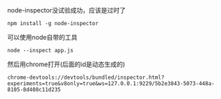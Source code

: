 node-inspector没试验成功，应该是过时了
```
npm install -g node-inspector
```

可以使用node自带的工具 
```
node --inspect app.js
```
然后用chrome打开(后面的id是动态生成的)
```
chrome-devtools://devtools/bundled/inspector.html?experiments=true&v8only=true&ws=127.0.0.1:9229/5b2e3843-5073-448a-8105-8d408c11d235
```